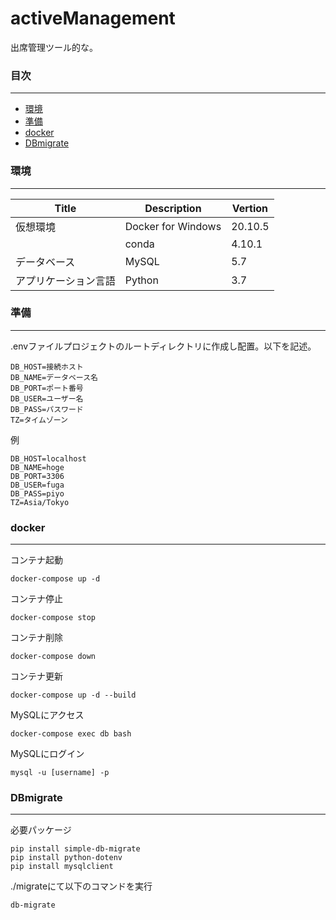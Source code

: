 # activeManagement
出席管理ツール的な。
### 目次
---
 - [環境](#環境)
 - [準備](#準備)
 - [docker](#docker)
 - [DBmigrate](#dbmigrate)
### 環境
---
| Title | Description | Vertion |
|----|----|----|
| 仮想環境 | Docker for Windows | 20.10.5 |
|  | conda | 4.10.1 |
| データベース | MySQL | 5.7 |
| アプリケーション言語| Python | 3.7 |
  
### 準備
---
.envファイルプロジェクトのルートディレクトリに作成し配置。以下を記述。
```
DB_HOST=接続ホスト
DB_NAME=データベース名
DB_PORT=ポート番号
DB_USER=ユーザー名
DB_PASS=パスワード
TZ=タイムゾーン
```
例
```
DB_HOST=localhost
DB_NAME=hoge
DB_PORT=3306
DB_USER=fuga
DB_PASS=piyo
TZ=Asia/Tokyo
```
### docker
---
コンテナ起動
  
```docker-compose up -d```
  
コンテナ停止
  
```docker-compose stop```
  
コンテナ削除
  
```docker-compose down```
  
コンテナ更新
  
```docker-compose up -d --build```
  
MySQLにアクセス
  
```docker-compose exec db bash```
  
MySQLにログイン
  
```mysql -u [username] -p```

### DBmigrate
---
必要パッケージ
```
pip install simple-db-migrate
pip install python-dotenv
pip install mysqlclient
```
./migrateにて以下のコマンドを実行
  
```db-migrate```
  

